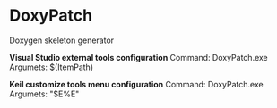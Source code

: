 # DoxyPatch
Doxygen skeleton generator

**Visual Studio external tools configuration**
Command: DoxyPatch.exe
Argumets: $(ItemPath)

**Keil customize tools menu configuration**
Command: DoxyPatch.exe
Argumets: "$E%E"

